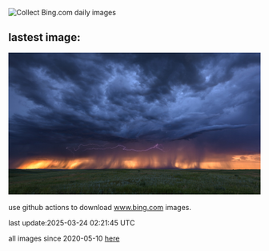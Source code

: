 ![Collect Bing.com daily images](https://github.com/counter2015/bing-daily-images/workflows/Collect%20Bing.com%20daily%20images/badge.svg)
## lastest image:
![](images/img.jpg)

use github actions to download www.bing.com images.

last update:2025-03-24 02:21:45 UTC

all images since 2020-05-10 [here](https://github.com/counter2015/bing-daily-images/tree/master/images) 
